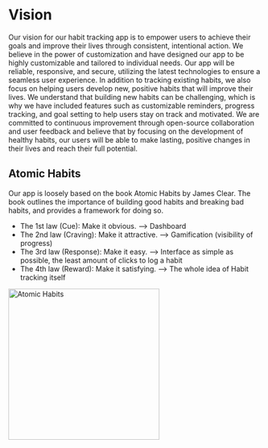 # Vision

Our vision for our habit tracking app is to empower users to achieve their goals and improve their lives
through consistent, intentional action. We believe in the power of customization and have designed our app
to be highly customizable and tailored to individual needs. Our app will be reliable, responsive, and
secure, utilizing the latest technologies to ensure a seamless user experience. In addition to tracking
existing habits, we also focus on helping users develop new, positive habits that will improve their
lives. We understand that building new habits can be challenging, which is why we have included features
such as customizable reminders, progress tracking, and goal setting to help users stay on track and
motivated. We are committed to continuous improvement through open-source collaboration and user feedback
and believe that by focusing on the development of healthy habits, our users will be able to make lasting,
positive changes in their lives and reach their full potential.

## Atomic Habits

Our app is loosely based on the book Atomic Habits by James Clear. The book outlines the importance of
building good habits and breaking bad habits, and provides a framework for doing so.

- The 1st law (Cue): Make it obvious. --> Dashboard
- The 2nd law (Craving): Make it attractive. --> Gamification (visibility of progress)
- The 3rd law (Response): Make it easy. --> Interface as simple as possible, the least amount of clicks to log a habit
- The 4th law (Reward): Make it satisfying. --> The whole idea of Habit tracking itself

<img alt="Atomic Habits" src="../assets/images/AtomicHabits.png" width="300"/>
